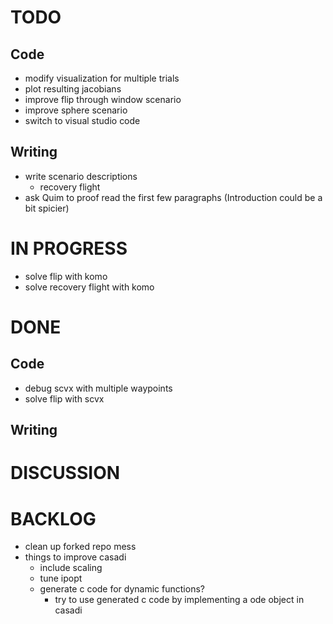 # TODO
## Code
- modify visualization for multiple trials
- plot resulting jacobians
- improve flip through window scenario
- improve sphere scenario
- switch to visual studio code

## Writing
- write scenario descriptions
  - recovery flight
- ask Quim to proof read the first few paragraphs (Introduction could be a bit spicier) 

# IN PROGRESS
- solve flip with komo
- solve recovery flight with komo

# DONE
## Code
- debug scvx with multiple waypoints
- solve flip with scvx

## Writing


# DISCUSSION

# BACKLOG
- clean up forked repo mess
- things to improve casadi
  - include scaling
  - tune ipopt
  - generate c code for dynamic functions?
    - try to use generated c code by implementing a ode object in casadi
